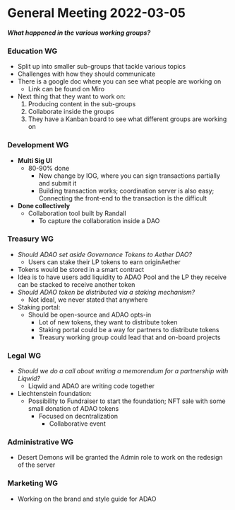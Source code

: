 # General Meeting 2022-03-05

**_What happened in the various working groups?_**

### Education WG
* Split up into smaller sub-groups that tackle various topics
* Challenges with how they should communicate
* There is a google doc where you can see what people are working on
  * Link can be found on Miro
* Next thing that they want to work on:
  1. Producing content in the sub-groups 
  2. Collaborate inside the groups
  3. They have a Kanban board to see what different groups are working on

### Development WG

* **Multi Sig UI**
  * 80-90% done
	* New change by IOG, where you can sign transactions partially and submit it 
	* Building transaction works; coordination server is also easy; Connecting the front-end to the transaction is the difficult
* **Done collectively**
  * Collaboration tool built by Randall
	* To capture the collaboration inside a DAO

### Treasury WG

* _Should ADAO set aside Governance Tokens to Aether DAO?_
  * Users can stake their LP tokens to earn originAether
* Tokens would be stored in a smart contract
* Idea is to have users add liquidity to ADAO Pool and the LP they receive can be stacked to receive another token
* _Should ADAO token be distributed via a staking mechanism?_
  * Not ideal, we never stated that anywhere
* Staking portal:
  * Should be open-source and ADAO opts-in 
	* Lot of new tokens, they want to distribute token
	* Staking portal could be a way for partners to distribute tokens
	* Treasury working group could lead that and on-board projects 

### Legal WG

* _Should we do a call about writing a memorendum for a partnership with Liqwid?_
  * Liqwid and ADAO are writing code together
* Liechtenstein foundation:
  * Possibility to Fundraiser to start the foundation; NFT sale with some small donation of ADAO tokens
	* Focused on decntralization
	  * Collaborative event

### Administrative WG
* Desert Demons will be granted the Admin role to work on the redesign of the server


### Marketing WG

* Working on the brand and style guide for ADAO

